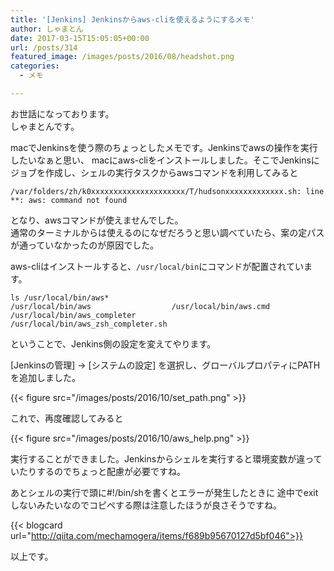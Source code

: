 ```yaml
---
title: '[Jenkins] Jenkinsからaws-cliを使えるようにするメモ'
author: しゃまとん
date: 2017-03-15T15:05:05+00:00
url: /posts/314
featured_image: /images/posts/2016/08/headshot.png
categories:
  - メモ

---
```

お世話になっております。  
しゃまとんです。

macでJenkinsを使う際のちょっとしたメモです。Jenkinsでawsの操作を実行したいなぁと思い、
macにaws-cliをインストールしました。そこでJenkinsにジョブを作成し、シェルの実行タスクからawsコマンドを利用してみると

```shell
/var/folders/zh/k0xxxxxxxxxxxxxxxxxxxxx/T/hudsonxxxxxxxxxxxxx.sh: line **: aws: command not found
```

となり、awsコマンドが使えませんでした。  
通常のターミナルからは使えるのになぜだろうと思い調べていたら、案の定パスが通っていなかったのが原因でした。

aws-cliはインストールすると、`/usr/local/bin`にコマンドが配置されています。

```shell
ls /usr/local/bin/aws*
/usr/local/bin/aws                  /usr/local/bin/aws.cmd              /usr/local/bin/aws_completer        /usr/local/bin/aws_zsh_completer.sh
```

ということで、Jenkins側の設定を変えてやります。

[Jenkinsの管理] → [システムの設定] を選択し、グローバルプロパティにPATHを追加しました。

{{< figure src="/images/posts/2016/10/set_path.png" >}}

これで、再度確認してみると

{{< figure src="/images/posts/2016/10/aws_help.png" >}}

実行することができました。Jenkinsからシェルを実行すると環境変数が違っていたりするのでちょっと配慮が必要ですね。

あとシェルの実行で頭に#!/bin/shを書くとエラーが発生したときに
途中でexitしないみたいなのでコピペする際は注意したほうが良さそうですね。

{{< blogcard url="http://qiita.com/mechamogera/items/f689b95670127d5bf046">}}

以上です。

